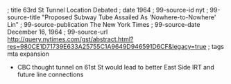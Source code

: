 ; title 63rd St Tunnel Location Debated
; date 1964
; 99-source-id nyt
; 99-source-title "Proposed Subway Tube Assailed As 'Nowhere-to-Nowhere' Lin"
; 99-source-publication The New York Times
; 99-source-date December 16, 1964
; 99-source-url http://query.nytimes.com/gst/abstract.html?res=980CE1D71739E633A25755C1A9649D946591D6CF&legacy=true
; tags mta expansion

- CBC thought tunnel on 61st St would lead to better East Side IRT and future line connections
